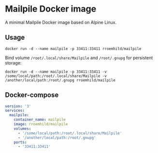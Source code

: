 # Mailpile Docker image

A minimal Mailpile Docker image based on Alpine Linux.

## Usage

```
docker run -d --name mailpile -p 33411:33411 rroemhild/mailpile
```

Bind volume `/root/.local/share/Mailpile` and `/root/.gnupg` for persistent storage:

```
docker run -d --name mailpile -p 33411:33411 -v /some/local/path:/root/.local/share/Mailpile -v /another/local/path:/root/.gnupg rroemhild/mailpile
```
## Docker-compose

```yaml
version: '3'
services:
  mailpile:
    container_name: mailpile
    image: rroemhild/mailpile
    volumes:
      - '/some/local/path:/root/.local/share/Mailpile'
      - '/another/local/path:/root/.gnupg'
    ports:
      - '33411:33411'
```
